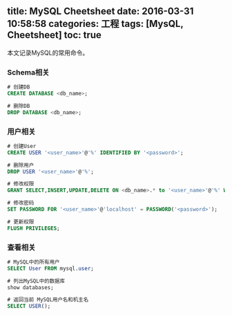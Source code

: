 title: MySQL Cheetsheet
date: 2016-03-31 10:58:58
categories: 工程
tags: [MysQL, Cheetsheet]
toc: true
---

本文记录MySQL的常用命令。

### Schema相关

```sql
# 创建DB
CREATE DATABASE <db_name>;

# 删除DB
DROP DATABASE <db_name>;
```

### 用户相关

```sql
# 创建User
CREATE USER '<user_name>'@'%' IDENTIFIED BY '<password>';

# 删除用户
DROP USER '<user_name>'@'%';

# 修改权限
GRANT SELECT,INSERT,UPDATE,DELETE ON <db_name>.* to '<user_name>'@'%' WITH GRANT OPTION;

# 修改密码
SET PASSWORD FOR '<user_name>'@'localhost' = PASSWORD('<password>');

# 更新权限
FLUSH PRIVILEGES;
```

### 查看相关

```sql
# MySQL中的所有用户
SELECT User FROM mysql.user;

# 列出MySQL中的数据库
show databases;

# 返回当前 MySQL用户名和机主名
SELECT USER();
```
